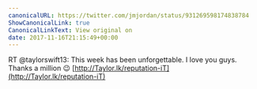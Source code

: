 ```yaml
---
canonicalURL: https://twitter.com/jmjordan/status/931269598174838784
ShowCanonicalLink: true
CanonicalLinkText: View original on
date: 2017-11-16T21:15:49+00:00
---
```

RT @taylorswift13: This week has been unforgettable. I love you guys. Thanks a million 😉 [http://Taylor.lk/reputation-iT](http://Taylor.lk/reputation-iT)